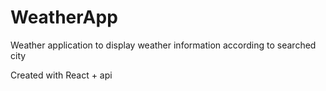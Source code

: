 # WeatherApp

Weather application to display weather information according to searched city

Created with React + api
